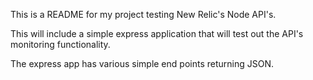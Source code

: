 This is a README for my project testing New Relic's Node API's.

This will include a simple express application that will test out the API's monitoring functionality.

The express app has various simple end points returning JSON.

